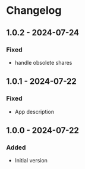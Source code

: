 # Changelog

## 1.0.2 - 2024-07-24
### Fixed
- handle obsolete shares

## 1.0.1 - 2024-07-22
### Fixed
- App description

## 1.0.0 - 2024-07-22
### Added
- Initial version